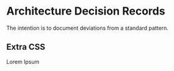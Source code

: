 # Architecture Decision Records

The intention is to document deviations from a standard pattern.

## Extra CSS

Lorem Ipsum

